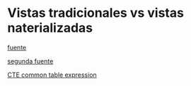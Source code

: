 # Vistas tradicionales vs vistas naterializadas

[fuente](https://www.postgresql.org/docs/current/sql-createview.html)

[segunda fuente](https://www.postgresql.org/docs/8.3/sql-alterview.html)

[CTE common table expression](https://www.postgresql.org/docs/current/queries-with.html)
